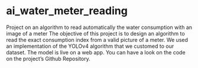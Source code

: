 # ai_water_meter_reading
Project on an algorithm to read automatically the water consumption with an image of a meter
The objective of this project is to design an algorithm to read the exact consumption index from a valid picture of a meter. We used an implementation of the YOLOv4 algorithm that we customed to our dataset. The model is live on a web app. You can have a look on the code on the project’s Github Repository.

